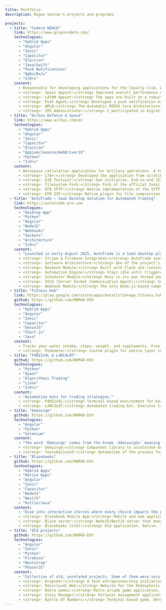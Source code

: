 ```yaml
---
title: Portfolio
description: Rogue Syntax's projects and programs.

projects:
  - title: "Codere NEWCO"
    link: https://www.grupocodere.com/
    technologies:
      - "Hybrid Apps"
      - "Angular"
      - "Ionic"
      - "Capacitor"
      - "Electron"
      - "Java/Swift"
      - "Push Notifications"
      - "NgRx/RxJs"
      - "I+D+i"
    content:
      - Responsible for developing applications for the loyalty club. We use a powerful architecture (ARCA) to encapsulate REDUX. I integrated the core part of this architecture myself. I also kept dependencies up to date and integrated native functionalities into plugins to ensure clean and structured code.
      - <strong>· Spain Appset:</strong> Improved overall performance using @defer and independent loaders. The app features a communication layer with Electron, reusable components, and animation implementations using CSS, Ionic Animations, and Angular Animations.
      - <strong>· LATAM Appset:</strong> The apps are built on a robust architecture that unifies code across multiple applications in Latin America, making maintenance easier, improving scalability, and reducing development time. Successfully handled push notifications across all scenarios and systems.
      - <strong>· Push Agent:</strong> Developed a push notification management system. It includes a custom-built server, an internal database (Derby), and a mechanism for sending push notifications at no cost. The system uses its own internal communication protocol and exposes endpoints, WebSockets, and file ingestion for integration with external systems.
      - <strong>· ARCA:</strong> The Automatic REDUX Core Architecture (ARCA) is a technical framework that encapsulates NgRx. I extracted the software into a standalone library and replaced NgRx dependencies with a custom REDUX implementation, making it significantly lighter and faster.
      - <strong>· CMS Administrator:</strong> I participated in migrating the corporate websites into the new CMS, LifeRay.
  - title: "Airbus Defence & Space"
    link: https://www.airbus.com/en
    technologies:
      - "Hybrid Apps"
      - "Angular"
      - "Ionic"
      - "Capacitor"
      - "Electron"
      - "Appium/Jasmine/WebDriverIO"
      - "Python"
      - "I+D+i"
    content:
      - Aerospace calculation application for military operations. A technical challenge that led me to take on a leadership role, create custom plugins, develop automation scripts, and implement file security measures.
      - <strong>· LTA+:</strong> Developed the application from scratch, making key decisions regarding the technical architecture and communication between modules.
      - <strong>· E2E Testsuit:</strong> Own initiative. End-to-end (E2E) testing architecture for iOS applications. Dynamically builds tests based on an Excel file, allowing non-technical staff to modify tests easily.
      - <strong>· Filesystem Fork:</strong> Fork of the official Ionic Filesystem plugin with added support for Electron. The project required file operations on Windows and iOS. Since no suitable alternatives were available, we iterated on the official plugin and added additional functionality.
      - <strong>· EFB SFTP:</strong> Native implementation of the SFTP (SSH File Transfer Protocol), integrated for both Electron and iOS.
      - <strong>· EFB ZIP:</strong> Native plugin for file compression and decompression operations. Supports password management and is implemented for Electron and iOS.
  - title: "AutoTrade — SaaS Desktop Solution for Automated Trading"
    link: https://autotrade-pro.com
    technologies:
      - "Desktop App"
      - "Python"
      - "Angular"
      - "NodeJS"
      - "Webhooks"
      - "Sockets"
      - "Architecture"
      - "I+D+i"
    content:
      - "Launched in early August 2025, AutoTrade is a SaaS desktop platform that enables users to deploy and run their algorithms across any market, saving time and energy while scaling operations without manual intervention."
      - <strong>· Stripe & Firebase Integraton:</strong> AutoTrade uses Stripe for payment processing and Firebase for account management. Both platforms are synchronized through internal events and webhooks, ensuring that databases remain up-to-date in real time.
      - <strong>· Software Architecture:</strong> One of the project’s most significant achievements is its architecture. It functions similarly to an Electron app but is built entirely in pure Python with a modular design. Modules are separated into backend (Flask), automation engine, scheduler, SSCA (Socket Communication Agent) and webhook (Node.js). All modules communicate via local sockets using a proprietary protocol (SSCA & CSCA).
      - <strong>· Backend Module:</strong> Built with Flask and running on a dedicated thread, the backend serves the Angular-based frontend and handles OS-level communication with the user.
      - <strong>· Automation Engine:</strong> Stays idle until triggered from the main thread, at which point it spawns secondary threads. This module is responsible for executing, saving, and deleting click automation routines — the core functionality of AutoTradePro. Automations can be triggered manually, via scheduled tasks, local sockets, or webhooks, providing maximum connectivity and integration.
      - <strong>· Scheduler Module:</strong> Runs in its own thread and enables the scheduling of automations for specific dates or at recurring intervals (e.g., every 15 minutes).
      - <strong>· SSCA (Server Socket Communication Agent):</strong> Serves as the core communication layer between threads. Its custom implementation can also be accessed by external systems.
      - <strong>· Webhook Module:</strong> The only Node.js-based component, this module connects AutoTrade to external systems over the network (e.g., TradingView). Compiled into a binary, it runs in parallel whenever the user’s subscription includes webhook capabilities.
  - title: "Fitness Hub"
    link: https://play.google.com/store/apps/details?id=app.fitness.hub
    github: https://github.com/N0M4D-D3V
    technologies:
      - "Hybrid Apps"
      - "Angular"
      - "Ionic"
      - "Capacitor"
      - "DexieJS"
      - "Chart.js"
      - "Java"
    content:
      - Tracks your water intake, steps, weight, and supplements. Free, ad-free, and 100% offline. Make fitness an easy and accessible habit! Hybrid tracking, fitness, and health app. I handled the entire process—from design to architecture, including publishing on the app stores. Additionally, I developed a strategy to grow the user base, scale the business, and implement monetization.
      - <strong>· Pedometer:</strong> Custom plugin for native layer interaction. Manages step counting (Android-only).
  - title: "P4RZ1V4L & L4NC4L0T"
    github: https://github.com/N0M4D-D3V
    technologies:
      - "Python"
      - "Quant"
      - "Algorithmic Trading"
      - "Linux"
      - "I+D+i"
    content:
      - "Automation bots for trading strategies."
      - <strong>· P4RZ1V4L:</strong> Terminal-based environment for backtesting trading bots. Includes genetic algorithms and other systems to fine-tune input parameters. Uses an architecture that abstracts the backtesting process.
      - <strong>· L4NC3L0T:</strong> Automated trading bot. Executes trading strategies autonomously within a terminal environment.
  - title: "Demiurge"
    github: https://github.com/N0M4D-D3V
    technologies:
      - "Angular"
      - "Python"
      - "Selenium"
    content:
      - "The word 'Demiurge' comes from the Greek 'dēmiourgós' meaning 'maker,' 'artisan,' 'producer,' and ultimately, 'creator.' Demiurge is a set of utilities designed to streamline my workflows and automate processes."
      - <strong>· Demiurge:</strong> Component library to accelerate Angular application development, specifically tailored for hybrid applications.
      - <strong>· Youtube2ivooX:</strong> Automation of the process for downloading and extracting audio from YouTube, then uploading it to iVoox.
  - title: "Blazebooks"
    github: https://github.com/N0M4D-D3V
    technologies:
      - "Hybrid Apps"
      - "Native Apps"
      - "Angular"
      - "Ionic"
      - "Capacitor"
      - "NodeJS"
      - "NestJS"
      - "Kotlin/Java"
    content:
      - "Dive into interactive stories where every choice impacts the plot and character behavior."
      - <strong>· Blazebook Mobile App:</strong> Mobile and web application for reading interactive books. Features a technical architecture designed to interpret interactive stories in an abstract way.
      - <strong>· Blaze server:</strong> NodeJS/NestJS server that manages users, handles files, and administers the database. Hosted on a dedicated local PC, separate from the frontend.
      - <strong>· Blazebooks (old):</strong> Old application. Native. It was my final degree project. I received top honors.
  - title: "Old projects"
    github: https://github.com/N0M4D-D3V
    technologies:
      - "Angular"
      - "Ionic"
      - "Python"
      - "Firebase"
      - "Bootstrap"
      - "PhaserJS"
    content:
      - "Collection of old, unrelated projects. Some of them were very useful for building certain architectural components and acquiring new knowledge."
      - <strong>· Dropsher:</strong> A tech entrepreneurship initiative focused on developing a drag-and-drop platform for creating no-code applications. While the project was ultimately discontinued, it provided valuable experience in collaboration, leadership, and people management.
      - <strong>· Rainclouds Web:</strong> Website for the Atmospheric Black Metal band RAZAK. It was in production for several years.
      - <strong>· Retro Games:</strong> Retro arcade game application. The goal was to offer a collection of classic games optimized for mobile devices. To integrate Phaser with Angular, I had to build an architecture component based on RXJS. This component has remained a core part of all the systems I've integrated since, due to its usefulness and versatility.
      - <strong>· Stoic Manager:</strong> Personal management application inspired by Stoic principles. Designed to help users organize their daily tasks.
      - <strong>· Battle Of Numbers:</strong> Terminal-based game. Developed using Termux on a mobile phone. It has no dependencies.
---
```

